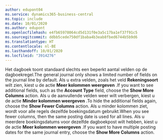 ```yaml
---
author: edupont04
ms.service: dynamics365-business-central
ms.topic: include
ms.date: 10/01/2020
ms.author: edupont
ms.openlocfilehash: e4fb65978064cd5d131f0e3a5c17ba1ef37f91c5
ms.sourcegitcommit: ddbb5cede750df1baba4b3eab8fbed6744b5b9d6
ms.translationtype: HT
ms.contentlocale: nl-BE
ms.lasthandoff: 10/01/2020
ms.locfileid: "3914276"
---
```

<span data-ttu-id="f1fb6-101">Het dagboek toont standaard slechts een beperkt aantal velden op de dagboekregel.</span><span class="sxs-lookup"><span data-stu-id="f1fb6-101">The general journal only shows a limited number of fields on the journal line by default.</span></span> <span data-ttu-id="f1fb6-102">Als u extra velden, zoals het veld **Rekeningsoort** wilt zien, kiest u de actie **Meer kolommen weergeven** .</span><span class="sxs-lookup"><span data-stu-id="f1fb6-102">If you want to see additional fields, such as the **Account Type** field, choose the **Show More Columns** action.</span></span> <span data-ttu-id="f1fb6-103">Als u de aanvullende velden weer wilt verbergen, kiest u de actie **Minder kolommen weergeven** .</span><span class="sxs-lookup"><span data-stu-id="f1fb6-103">To hide the additional fields again, choose the **Show Fewer Columns** action.</span></span> <span data-ttu-id="f1fb6-104">Als u minder kolommen ziet, wordt voor alle regels dezelfde boekingsdatum gebruikt.</span><span class="sxs-lookup"><span data-stu-id="f1fb6-104">When you see fewer columns, then the same posting date is used for all lines.</span></span> <span data-ttu-id="f1fb6-105">Als u meerdere boekingsdatums voor dezelfde dagboekpost wilt hebben, kiest u de actie **Meer kolommen weergeven** .</span><span class="sxs-lookup"><span data-stu-id="f1fb6-105">If you want to have multiple posting dates for the same journal entry, choose the **Show More Columns** action.</span></span>  
